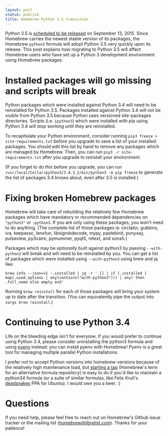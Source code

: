```yaml
---
layout: post
status: publish
title: Homebrew Python 3.5 transition
---
```


Python 3.5 is [scheduled to be released](https://www.python.org/dev/peps/pep-0478/) on September 13, 2015. Since Homebrew carries the newest stable version of its packages, the Homebrew `python3` formula will adopt Python 3.5 very quickly upon its release. This post explains how migrating to Python 3.5 will affect Homebrew users who have set up a Python 3 development environment using Homebrew packages.

# Installed packages will go missing and scripts will break

Python packages which were installed against Python 3.4 will need to be reinstalled for Python 3.5. Packages installed against Python 3.4 will not be visible from Python 3.5 because Python uses versioned site-packages directories. Scripts (i.e. `ipython3`) which were installed with pip using Python 3.4 will stop working until they are reinstalled.

To recapitulate your Python environment, consider running `pip3 freeze > site-requirements.txt` before you upgrade to save a list of your installed packages. You should edit this list by hand to remove any packages which are managed by Homebrew. Then, you can run `pip3 -r site-requirements.txt` after you upgrade to reinstall your environment.

(If you forget to do this before you upgrade, you can run `/usr/local/Cellar/python3/3.4.3_2/bin/python3 -m pip freeze` to generate the list of packages 3.4 knows about, even after 3.5 is installed.)

# Fixing broken Homebrew packages

Homebrew will take care of rebuilding the relatively few Homebrew packages which have mandatory or recommended dependencies on `"python3"` or `:python3`. If you are only using these packages, you won't need to do anything. (The complete list of those packages is: circlator, gubbins, iva, keepassc, lensfun, libsigrokdecode, mypy, pastebinit, ponysay, pulseview, py3cairo, pymummer, pyqt5, retext, and xonsh.)

Packages which may be *optionally* built against python3 by passing `--with-python3` will break and will need to be reinstalled by you. You can get a list of packages which were installed using `--with-python3` using brew and jq like:

`brew info --json=v1 --installed | jq -r '.[] | if (.installed | map(.used_options | any(contains("with-python3"))) | any) then .full_name else empty end'`

Running `brew reinstall` for each of those packages will bring your system up to date after the transition. (You can equivalently pipe the output into `xargs brew reinstall`.)

# Continuing to use Python 3.4

Life on the bleeding edge isn't for everyone. If you would prefer to continue using Python 3.4, please consider uninstalling the python3 formula and using [pyenv](https://github.com/yyuu/pyenv) instead: you can install pyenv with Homebrew! Pyenv is a great tool for managing multiple parallel Python installations.

I prefer not to accept Python versions into homebrew-versions because of the relatively high maintenance load, but [starting a tap](https://github.com/Homebrew/homebrew/blob/master/share/doc/homebrew/How-to-Create-and-Maintain-a-Tap.md) (Homebrew's term for an alternative formula repository) is easy to do if you'd like to maintain a python34 formula (or a suite of similar formulas, like Felix Krull's [deadsnakes](https://launchpad.net/~fkrull/+archive/ubuntu/deadsnakes) PPA for Ubuntu). I would owe you a beer. :)

# Questions

If you need help, please feel free to reach out on Homebrew's Github issue tracker or the mailing list (homebrew@librelist.com). Thanks for your patience!
